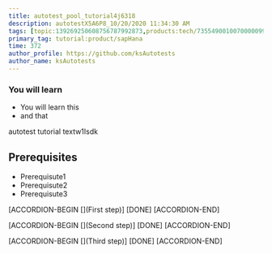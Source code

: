 ```yaml
---
title: autotest_pool_tutorial4j6318
description: autotestX5A6P8_10/20/2020 11:34:30 AM
tags: [topic:139269250608756787992873,products:tech/73554900100700000996,tutorial:experience/advanced]
primary_tag: tutorial:product/sapHana
time: 372
author_profile: https://github.com/ksAutotests
author_name: ksAutotests
---
```

### You will learn
- You will learn this
- and that

autotest tutorial textw1Isdk

## Prerequisites
- Prerequisute1
- Prerequisute2
- Prerequisute3

[ACCORDION-BEGIN [](First step)]
[DONE]
[ACCORDION-END]

[ACCORDION-BEGIN [](Second step)]
[DONE]
[ACCORDION-END]

[ACCORDION-BEGIN [](Third step)]
[DONE]
[ACCORDION-END]

